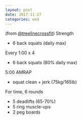 ```yaml
---
layout: post
date: 2017-11-27
categories: wod
---
```


<!--
**Chris - <span></span>**
-->

(from [@treelinecrossfit](http://www.treelinecrossfit.com)) Strength
- 6 back squats (daily max)

Every 1:00 x 4
- 6 back squats (80% daily max)

5:00 AMRAP
- squat clean + jerk (75kg/165lb)

For time, 6 rounds
- 5 deadlifts (65-70%)
- 5 ring muscle-ups
- 2 peg boards
